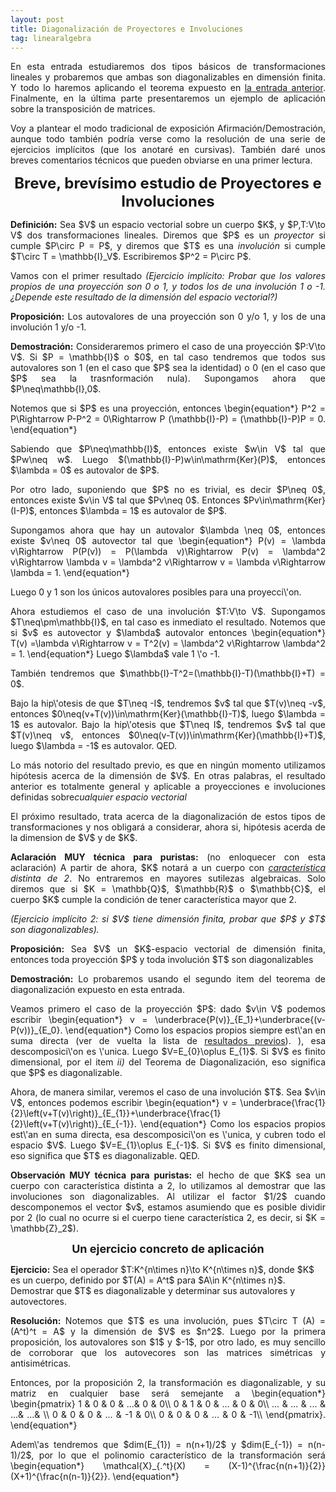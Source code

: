 ```yaml
---
layout: post
title: Diagonalización de Proyectores e Involuciones
tag: linearalgebra
---
```


<p align= "justify"> En esta entrada estudiaremos dos tipos básicos de transformaciones lineales y probaremos que
ambas son diagonalizables en dimensión finita. Y todo lo haremos aplicando el teorema expuesto en 
<a href = "https://uliseschialva.github.io/Diagonalizacion/">la entrada anterior</a>.
Finalmente, en la última parte presentaremos un ejemplo de aplicación sobre la transposición de matrices.</p>

<p align = "justify">Voy a plantear el modo tradicional de exposición Afirmación/Demostración, aunque todo también podría verse
como la resolución de una serie de ejercicios implícitos (que los anotaré en cursivas). También daré unos breves comentarios técnicos que pueden
obviarse en una primer lectura.</p>

<p align = "center"><font size = "+2"><b>Breve, brevísimo estudio de Proyectores e Involuciones</b></font></p>

<p align = "justify">
  <b>Definición:</b> Sea $V$ un espacio vectorial sobre un cuerpo $K$, y $P,T:V\to V$ dos transformaciones lineales.
Diremos que $P$ es un <em>proyector</em> si cumple $P\circ P = P$, y diremos que $T$ es una <em>involución</em>
si cumple $T\circ T = \mathbb{I}_V$. Escribiremos $P^2 = P\circ P$.</p>

<p align = "justify">Vamos con el primer resultado <em>(Ejercicio implícito: Probar que los valores propios de una proyección son 0 o 1,
y todos los de una involución 1 o -1.¿Depende este resultado de la dimensión del espacio vectorial?)</em></p>

<p align = "justify">
  <b>Proposición:</b> Los autovalores de una proyección son 0 y/o 1, y los de una involución 1 y/o -1.</p>
<p align = "justify">
  <b>Demostración:</b> Consideraremos primero el caso de una proyección $P:V\to V$. Si $P = \mathbb{I}$ o $0$,
en tal caso tendremos que todos sus autovalores son 1 (en el caso que $P$ sea la identidad) o 0 (en el caso que $P$
sea la trasnformación nula). Supongamos ahora que $P\neq\mathbb{I},0$. </p>
<p align = "justify">
  Notemos que si $P$ es una proyección, entonces
\begin{equation*}
P^2 = P\Rightarrow P-P^2 = 0\Rightarrow P (\mathbb{I}-P) = (\mathbb{I}-P)P = 0.
\end{equation*}
</p>
<p align = "justify">
  Sabiendo que $P\neq\mathbb{I}$, entonces existe $w\in V$ tal que $Pw\neq w$. 
Luego $(\mathbb{I}-P)w\in\mathrm{Ker}(P)$, entonces $\lambda = 0$ es autovalor de $P$.</p>        
<p align = "justify">Por otro lado, suponiendo que $P$ no es trivial, es decir $P\neq 0$, entonces existe
$v\in V$ tal que $Pv\neq 0$. Entonces $Pv\in\mathrm{Ker}(I-P)$, entonces $\lambda = 1$ es autovalor de $P$.</p>
<p align = "justify">
  Supongamos ahora que hay un autovalor $\lambda \neq 0$, entonces existe $v\neq 0$ autovector tal que
\begin{equation*}
  P(v) = \lambda v\Rightarrow P(P(v)) = P(\lambda v)\Rightarrow P(v) = \lambda^2 v\Rightarrow
   \lambda v = \lambda^2 v\Rightarrow v = \lambda v\Rightarrow \lambda = 1.
\end{equation*}
</p>
<p align = "justify">
  Luego 0 y 1 son los únicos autovalores posibles para una proyecci\'on.</p>

<p align = "justify">
  Ahora estudiemos el caso de una involución $T:V\to V$. Supongamos $T\neq\pm\mathbb{I}$, en tal caso es 
inmediato el resultado. Notemos que si $v$ es autovector y $\lambda$ autovalor entonces
\begin{equation*}
  T(v) =\lambda v\Rightarrow v = T^2(v) = \lambda^2 v\Rightarrow \lambda^2 = 1.
\end{equation*}
Luego $\lambda$ vale 1 \'o -1.</p>
<p align = "justify">
  También tendremos que $\mathbb{I}-T^2=(\mathbb{I}-T)(\mathbb{I}+T) = 0$.</p>
<p align = "justify">
  Bajo la hip\'otesis de que $T\neq -I$, tendremos $v$ tal que $T(v)\neq -v$, entonces 
$0\neq(v+T(v))\in\mathrm{Ker}(\mathbb{I}-T)$, luego $\lambda = 1$ es autovalor. Bajo la hip\'otesis 
que $T\neq I$, tendremos $v$ tal que $T(v)\neq v$, entonces $0\neq(v-T(v))\in\mathrm{Ker}(\mathbb{I}+T)$,
luego $\lambda = -1$ es autovalor. QED.</p>

<p align = "justify">
  Lo más notorio del resultado previo, es que en ningún momento utilizamos hipótesis acerca de la dimensión de $V$.
En otras palabras, el resultado anterior es totalmente general y aplicable a
proyecciones e involuciones definidas sobre<em>cualquier espacio vectorial</em></p>

<p align = "justify">
  El próximo resultado, trata acerca de la diagonalización de estos tipos de transformaciones y nos obligará
a considerar, ahora si, hipótesis acerda de la dimension de $V$ y de $K$.</p>

<p align = "justify">
  <b>Aclaración MUY técnica para puristas:</b> (no enloquecer con esta aclaración) A partir de ahora, $K$ notará a un cuerpo con
<em><a href = "https://es.wikipedia.org/wiki/Caracter%C3%ADstica_(matem%C3%A1tica)">característica</a> distinta de 2</em>.
No entraremos en mayores sutilezas algebraicas. Solo diremos que si $K = \mathbb{Q}$, $\mathbb{R}$ o $\mathbb{C}$,
el cuerpo $K$ cumple la condición de tener característica mayor que 2.</p>

<p align = "justify">
  <em>(Ejercicio implícito 2: si $V$ tiene dimensión finita, probar que $P$ y $T$ son diagonalizables).</em></p>
<p align = "justify">
  <b>Proposición:</b> Sea $V$ un $K$-espacio vectorial de dimensión finita, entonces toda proyección $P$ y toda involución $T$ son diagonalizables</p>
<p align = "justify">
  <b>Demostración:</b> Lo probaremos usando el segundo item del teorema de diagonalización expuesto en esta
entrada.</p>

<p align = "justify">
  Veamos primero el caso de la proyección $P$: dado $v\in V$ podemos escribir
\begin{equation*}
v = \underbrace{P(v)}_{E_1}+\underbrace{(v-P(v))}_{E_0}.
\end{equation*}
Como los espacios propios siempre est\'an en suma directa (ver de vuelta la lista de <a href = "https://uliseschialva.github.io/Diagonalizacion/">resultados previos</a>).
), esa descomposici\'on es \'unica. Luego $V=E_{0}\oplus E_{1}$. Si $V$ es finito dimensional, por el item <em>ii)</em> del Teorema de Diagonalización,
eso significa que $P$ es diagonalizable.</p>

<p align = "justify">
  Ahora, de manera similar, veremos el caso de una involución $T$. Sea $v\in V$, entonces podemos
escribir
\begin{equation*}
v = \underbrace{\frac{1}{2}\left(v+T(v)\right)}_{E_{1}}+\underbrace{\frac{1}{2}\left(v+T(v)\right)}_{E_{-1}}.
\end{equation*}
Como los espacios propios est\'an en suma directa, esa descomposici\'on es \'unica, y cubren todo el espacio 
$V$. Luego $V=E_{1}\oplus E_{-1}$. Si $V$ es finito dimensional, eso significa que $T$ es diagonalizable. QED.</p>

<p align = "justify">
  <b>Observación MUY técnica para puristas:</b> el hecho de que $K$ sea un cuerpo con característica distinta a 2, lo utilizamos
al demostrar que las involuciones son diagonalizables. Al utilizar el factor $1/2$ cuando descomponemos el vector $v$,
estamos asumiendo que es posible dividir por 2 (lo cual no ocurre si el cuerpo tiene característica 2, es decir, si
$K = \mathbb{Z}_2$).</p>

<p align = "center">
  <font size = "+1"><b>Un ejercicio concreto de aplicación</b></font></p>
<p><b>Ejercicio:</b> Sea el operador $T:K^{n\times n}\to K^{n\times n}$, donde $K$ es un cuerpo, definido por $T(A) = A^t$ 
para $A\in K^{n\times n}$. Demostrar que $T$ es diagonalizable y determinar sus autovalores y autovectores.</p>
<p align = "justify">
  <b>Resolución:</b> Notemos que $T$ es una involución, pues $T\circ T (A) = (A^t)^t = A$ y la dimensión 
de $V$ es $n^2$. Luego por la primera proposición, los autovalores son $1$ y $-1$, por otro lado, es muy sencillo de corroborar que
los autovecores son las matrices simétricas y antisimétricas.</p>

<p align = "justify">
  Entonces, por la proposición 2, la transformación es diagonalizable, 
y su matriz en cualquier base será semejante a
\begin{equation*}
\begin{pmatrix}
1 & 0 & 0 & ...& 0 & 0\\
0 & 1 & 0 & ... & 0 & 0\\
... & ... & ... & ...& ...& \\
0 & 0 & 0 & ... & -1 & 0\\
0 & 0 & 0 & ... & 0 & -1\\
\end{pmatrix}.
\end{equation*}
 </p>
 <p align = "justify">
  Adem\'as tendremos que $dim(E_{1}) = n(n+1)/2$ y $dim(E_{-1}) = n(n-1)/2$,
 por lo que el polinomio característico de la transformación será
 \begin{equation*}
 \mathcal{X}_{.^t}(X) = (X-1)^{\frac{n(n+1)}{2}}(X+1)^{\frac{n(n-1)}{2}}.
 \end{equation*}
</p>

